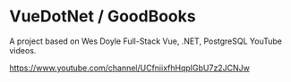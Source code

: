 # VueDotNet / GoodBooks

A project based on Wes Doyle Full-Stack Vue, .NET, PostgreSQL YouTube videos.

https://www.youtube.com/channel/UCfniixfhHqpIGbU7z2JCNJw
